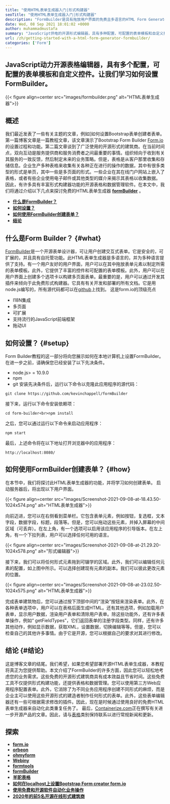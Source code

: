 ```yaml
---
title: "使用HTML表单生成器入门|形式构建器" 
seoTitle: "使用HTML表单生成器入门|形式构建器" 
description: "FormBuilder是具有拖放用户界面的免费且多语言的HTML Form Generator。请按照本教程了解如何在Localhost上进行设置。" 
date: Wed, 08 Sep 2021 18:01:02 +0000
author: muhammadmustafa
summary: "JavaScript供电的开源形式编辑器，具有多种配置，可配置的表单模板和自定义控件。让我们学习如何设置FormBuilder。" 
url: /zh/getting-started-with-a-html-form-generator-formbuilder/
categories: ['Form']
---
```


## JavaScript动力开源表格编辑器，具有多个配置，可配置的表单模板和自定义控件。让我们学习如何设置FormBuilder。

{{< figure align=center src="images/formbuilder.png" alt="HTML表单生成器">}}


## **概述** 
我们最近发表了一些有关主题的文章，例如[如何设置Bootstrap表单创建者表单。第一篇博客文章是一篇教程文章，该文章演示了Bootstrap Form Builder [Form.io][3]的设置过程和功能。第二篇文章谈到了广泛使用的开源形式的建筑商。在当前时间点，双向互动是服务提供商和服务消费者之间最重要的事情。组织倾向于收到有关其服务的一致反馈，然后制定未来的业务策略。但是，表格是从客户那里收集和存储信息。企业生产多种表格来收集有关各种正在进行的操作的数据，其中有很多类型的形式是单页，其中一些是多页面的形式。一些企业在其在线门户网站上嵌入了表格，或者有些企业使用电子邮件或其他类型的媒介来揭示其表格以收集数据。
因此，有许多具有丰富形式构建器功能的开源表格和数据管理软件。在本文中，我们将通过介绍以下几点来探讨免费的HTML表单生成器 **[formBuilder][4]** 。
* **[什么是FormBuilder？][5]** 
* [ **如何设置？** ][6]
* [ **如何使用FormBuilder创建表单？** ][7]
* **[结论][8]** 

## 什么是Form Builder？ {#what}

[FormBuilder][4]是一个开源表单设计器，可让用户创建交互式表单。它是安全的，可扩展的，并且具有自托管功能。此HTML表单生成器是多语言的，并为多种语言提供了支持。有一个用户友好的用户界面，用户可以在其中拖放表单元素以制定所需的表单模板。此外，它提供了丰富的控件和可配置的表单模板。此外，用户可以在用户界面上创建多个选项卡以构建多页面表单。最重要的是，用户可以通过开发其插件来倾向于此免费形式构建器。它具有有关开发和部署的所有文档。它是用node.js编写的，所有源代码都可以在[github][9]上找到。
这是form.io的顶级亮点
  * I18N集成
* 多页面
* 可扩展
* 支持流行的JavaScript前端框架
* 拖动UI

## 如何设置？ {#setup}

Form Builder教程的这一部分将向您展示如何在本地计算机上设置FormBuilder。
在进一步之前，请确保您已经安装了以下先决条件。
  * node.js> = 10.9.0
  * npm
  * git
安装先决条件后，运行以下命令以克隆此应用程序的源代码：
```
git clone https://github.com/kevinchappell/formBuilder
```
接下来，运行以下命令安装依赖项：
```
cd form-builder<br>npm install 
```
之后，您可以通过运行以下命令来启动应用程序：
```
npm start
```
最后，上述命令将在以下地址打开浏览器中的应用程序：
```
http://localhost:8080/
```

## 如何使用FormBuilder创建表单？ {#how}

在本节中，我们将探讨此HTML表单生成器的功能，并将学习如何创建表单。
启动服务器后，将出现以下用户界面。

{{< figure align=center src="images/Screenshot-2021-09-08-at-18.43.50-1024x574.png" alt="HTML表单生成器">}}

向前迈进，您可以在右侧看到菜单栏。它包含表单元素，例如按钮，复选框，文本字段，数据字段，标题，段落等。但是，您可以拖动这些元素，并掉入屏幕的中间区域（可丢弃）。在左上角，有一个选项可以启用该应用程序的引导版本。在左上角，有一个下拉列表，用户可以选择任何可用的语言。

{{< figure align=center src="images/Screenshot-2021-09-08-at-21.29.20-1024x578.png" alt="形式编辑器">}}

接下来，我们可以将任何形式元素拖到可辍学的区域。此外，我们可以编辑任何元素的配置，如上图中所示。可以选择创建现有元素的副本。我们可以彼此更改元素的位置。

{{< figure align=center src="images/Screenshot-2021-09-08-at-23.02.50-1024x575.png" alt="HTML表单生成器">}}

完成表单建筑物后，您可以通过按下顶部中间的“渲染”按钮来渲染表单。此外，在各种表单选项中，用户可以在表格后面生成HTML。还有其他选项，例如加载用户表单，显示用户数据，渲染用户表单和清除用户表单。除这些功能外，还有许多表单操作，例如“ getFieldTypes”，它们返回表单的注册字段类型。同样，还有许多其他动作，例如显示数据，获取XML，设置数据，切换编辑等等。但是，您可以检查自己的其他许多事情。由于它是开源，您可以根据自己的要求对其进行修改。

## 结论 {#结论}

这是博客文章的结尾。我们希望，如果您希望部署开源HTML表单生成器，本教程将真正为您提供帮助。本文介绍了FormBuilder的许多方面，因此您可以轻松地考虑您的业务需求。这些免费的开源形式建筑商具有成本效益且节省时间。这些免费工具不仅提供形式构建功能，还提供表格和数据管理。您可以使用第三方Web应用程序配置表单。此外，它消除了为不同业务应用程序创建不同形式的麻烦，而是企业主可以使用这些开源形式的建造者制作任何形式的表单。此外，这些表单编辑器还有一些可根据需求修改的插件。因此，现在是时候通过使用良好的免费HTML表单生成器来自动化此类重复任务了。
最后，[Containerize.com][10]正在撰写有关进一步开源产品的文章。因此，请与[表格][11]类别保持联系以进行常规新闻和更新。

## 探索
* **[form.io][3]** 
* **[orbeon][12]** 
* **[ohmyform][13]** 
* **[Webiny][14]** 
* **[formtools][15]** 
* **[formBuilder][4]** 
* **[羊驼表格][16]** 
* [ **如何在localhost上设置Bootstrap Form creator form.io** ][1]
* [ **使用免费和开源软件自动化业务操作** ][17]
* [ **2020年的前5名开源在线形式建筑商** ][2]



[1]: https://blog.containerize.com/form/how-to-setup-bootstrap-form-creator-formio-on-localhost/
[2]: https://blog.containerize.com/form/top-5-open-source-online-form-builders-in-year-2020/
[3]: https://products.containerize.com/form/formio/
[4]: https://products.containerize.com/form/formbuilder/
[5]: #what
[6]: #setup
[7]: #how
[8]: #Conclusion
[9]: https://github.com/kevinchappell/formBuilder
[10]: https://www.containerize.com/
[11]: https://products.containerize.com/healthcare-technologies/
[12]: https://products.containerize.com/form/orbeon/
[13]: https://products.containerize.com/form/ohmyform/
[14]: https://products.containerize.com/form/webiny/
[15]: https://products.containerize.com/form/formtools/
[16]: https://products.containerize.com/form/alpaca/
[17]: https://blog.containerize.com/blogging/automate-business-operations-using-open-source-software/
